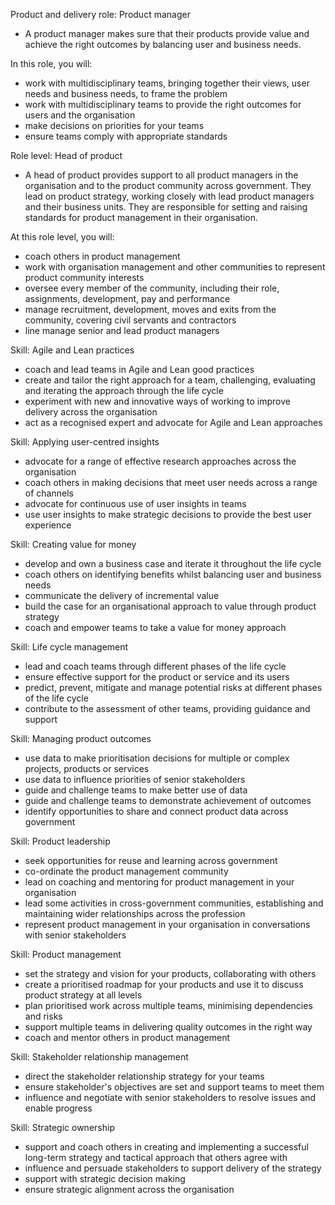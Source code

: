 Product and delivery role: Product manager
- A product manager makes sure that their products provide value and achieve the right outcomes by balancing user and business needs.

In this role, you will:
- work with multidisciplinary teams, bringing together their views, user needs and business needs, to frame the problem
- work with multidisciplinary teams to provide the right outcomes for users and the organisation
- make decisions on priorities for your teams
- ensure teams comply with appropriate standards

Role level: Head of product
- A head of product provides support to all product managers in the organisation and to the product community across government. They lead on product strategy, working closely with lead product managers and their business units. They are responsible for setting and raising standards for product management in their organisation.  

At this role level, you will:
- coach others in product management
- work with organisation management and other communities to represent product community interests
- oversee every member of the community, including their role, assignments, development, pay and performance
- manage recruitment, development, moves and exits from the community, covering civil servants and contractors
- line manage senior and lead product managers

Skill: Agile and Lean practices
- coach and lead teams in Agile and Lean good practices
- create and tailor the right approach for a team, challenging, evaluating and iterating the approach through the life cycle
- experiment with new and innovative ways of working to improve delivery across the organisation
- act as a recognised expert and advocate for Agile and Lean approaches

Skill: Applying user-centred insights
- advocate for a range of effective research approaches across the organisation
- coach others in making decisions that meet user needs across a range of channels
- advocate for continuous use of user insights in teams
- use user insights to make strategic decisions to provide the best user experience

Skill: Creating value for money
- develop and own a business case and iterate it throughout the life cycle
- coach others on identifying benefits whilst balancing user and business needs
- communicate the delivery of incremental value
- build the case for an organisational approach to value through product strategy
- coach and empower teams to take a value for money approach

Skill: Life cycle management
- lead and coach teams through different phases of the life cycle
- ensure effective support for the product or service and its users
- predict, prevent, mitigate and manage potential risks at different phases of the life cycle
- contribute to the assessment of other teams, providing guidance and support

Skill: Managing product outcomes
- use data to make prioritisation decisions for multiple or complex projects, products or services
- use data to influence priorities of senior stakeholders
- guide and challenge teams to make better use of data
- guide and challenge teams to demonstrate achievement of outcomes
- identify opportunities to share and connect product data across government

Skill: Product leadership
- seek opportunities for reuse and learning across government
- co-ordinate the product management community
- lead on coaching and mentoring for product management in your organisation
- lead some activities in cross-government communities, establishing and maintaining wider relationships across the profession
- represent product management in your organisation in conversations with senior stakeholders

Skill: Product management
- set the strategy and vision for your products, collaborating with others
- create a prioritised roadmap for your products and use it to discuss product strategy at all levels
- plan prioritised work across multiple teams, minimising dependencies and risks
- support multiple teams in delivering quality outcomes in the right way
- coach and mentor others in product management

Skill: Stakeholder relationship management
- direct the stakeholder relationship strategy for your teams
- ensure stakeholder's objectives are set and support teams to meet them
- influence and negotiate with senior stakeholders to resolve issues and enable progress

Skill: Strategic ownership
- support and coach others in creating and implementing a successful long-term strategy and tactical approach that others agree with
- influence and persuade stakeholders to support delivery of the strategy
- support with strategic decision making
- ensure strategic alignment across the organisation